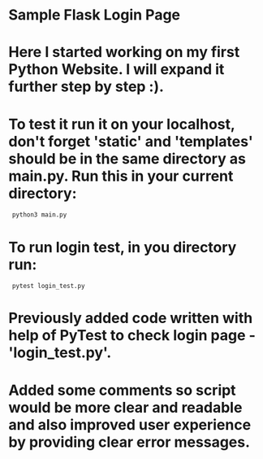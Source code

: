# Sample Flask Login Page

# Here I started working on my first Python Website. I will expand it further step by step :).

# To test it run it on your localhost, don't forget 'static' and 'templates' should be in the same directory as main.py. Run this in your current directory:
     python3 main.py
# To run login test, in you directory run: 
     pytest login_test.py

# Previously added code written with help of PyTest to check login page - 'login_test.py'.

# Added some comments so script would be more clear and readable and also improved user experience by providing clear error messages.

